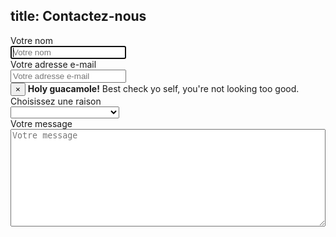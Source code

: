 title: <i class="icon icon-contact"></i>Contactez-nous
----
<form class="form-horizontal">
  <div class="form-group">
    <label for="user-name" class="col-sm-3 control-label">Votre nom</label>
    <div class="col-sm-9">
      <input type="text" class="form-control" placeholder="Votre nom" autofocus="autofocus" id="user-name" name="name" />  
    </div>
  </div>
  <div class="form-group">
    <label for="user-email" class="col-sm-3 control-label">Votre adresse e-mail</label>
    <div class="col-sm-9">
      <input type="email" class="form-control" placeholder="Votre adresse e-mail" id="user-email" name="email" />
      <div class="alert alert-warning alert-dismissible fade in" role="alert">
        <button type="button" class="close" data-dismiss="alert" aria-label="Close"><span aria-hidden="true">×</span></button>
        <strong>Holy guacamole!</strong> Best check yo self, you're not looking too good.
      </div>
    </div>
  </div>
  <div class="form-group">
    <label for="reason" class="col-sm-3 control-label">Choisissez une raison</label>
    <div class="col-sm-9">
        <select class="form-control" id="reason" name="reason" placeholder="Raison de votre contact" >
            <option></option>
            <option value="technical">Question technique</option>
            <option value="data">Question sur les données</option>
            <option value="other">Autre</option>
        </select>
    </div>
  </div>
  <div class="form-group">
    <label for="content" class="col-sm-3 control-label">Votre message</label>
    <div class="col-sm-9">
      <textarea name="content" id="content"
        placeholder="Votre message"
        class="form-control"
        rows="10"
        cols="80"
        style="width:100%"></textarea>
    </div>
  </div>
</form>

